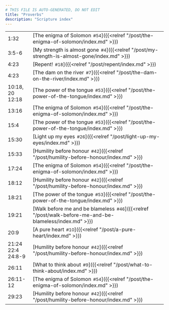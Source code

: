 ```yaml
---
# THIS FILE IS AUTO-GENERATED, DO NOT EDIT
title: "Proverbs"
description: "Scripture index"
---
```


|  |  |
| --- | --- |
| 1:32 | [The enigma of Solomon<span style="font-size:smaller; padding-left:0.5em;">#54</span>]({{<relref "/post/the-enigma-of-solomon/index.md" >}}) |
| 3:5-6 | [My strength is almost gone<span style="font-size:smaller; padding-left:0.5em;">#4</span>]({{<relref "/post/my-strength-is-almost-gone/index.md" >}}) |
| 4:23 | [Repent!<span style="font-size:smaller; padding-left:0.5em;">#18</span>]({{<relref "/post/repent/index.md" >}}) |
| 4:23 | [The dam on the river<span style="font-size:smaller; padding-left:0.5em;">#7</span>]({{<relref "/post/the-dam-on-the-river/index.md" >}}) |
| 10:18, 20 <br/> 12:18 | [The power of the tongue<span style="font-size:smaller; padding-left:0.5em;">#53</span>]({{<relref "/post/the-power-of-the-tongue/index.md" >}}) |
| 13:16 | [The enigma of Solomon<span style="font-size:smaller; padding-left:0.5em;">#54</span>]({{<relref "/post/the-enigma-of-solomon/index.md" >}}) |
| 15:4 | [The power of the tongue<span style="font-size:smaller; padding-left:0.5em;">#53</span>]({{<relref "/post/the-power-of-the-tongue/index.md" >}}) |
| 15:30 | [Light up my eyes<span style="font-size:smaller; padding-left:0.5em;">#26</span>]({{<relref "/post/light-up-my-eyes/index.md" >}}) |
| 15:33 | [Humility before honour<span style="font-size:smaller; padding-left:0.5em;">#42</span>]({{<relref "/post/humility-before-honour/index.md" >}}) |
| 17:24 | [The enigma of Solomon<span style="font-size:smaller; padding-left:0.5em;">#54</span>]({{<relref "/post/the-enigma-of-solomon/index.md" >}}) |
| 18:12 | [Humility before honour<span style="font-size:smaller; padding-left:0.5em;">#42</span>]({{<relref "/post/humility-before-honour/index.md" >}}) |
| 18:21 | [The power of the tongue<span style="font-size:smaller; padding-left:0.5em;">#53</span>]({{<relref "/post/the-power-of-the-tongue/index.md" >}}) |
| 19:21 | [Walk before me and be blameless<span style="font-size:smaller; padding-left:0.5em;">#46</span>]({{<relref "/post/walk-before-me-and-be-blameless/index.md" >}}) |
| 20:9 | [A pure heart<span style="font-size:smaller; padding-left:0.5em;">#10</span>]({{<relref "/post/a-pure-heart/index.md" >}}) |
| 21:24 <br/> 22:4 <br/> 24:8-9 | [Humility before honour<span style="font-size:smaller; padding-left:0.5em;">#42</span>]({{<relref "/post/humility-before-honour/index.md" >}}) |
| 26:11 | [What to think about<span style="font-size:smaller; padding-left:0.5em;">#9</span>]({{<relref "/post/what-to-think-about/index.md" >}}) |
| 26:11-12 | [The enigma of Solomon<span style="font-size:smaller; padding-left:0.5em;">#54</span>]({{<relref "/post/the-enigma-of-solomon/index.md" >}}) |
| 29:23 | [Humility before honour<span style="font-size:smaller; padding-left:0.5em;">#42</span>]({{<relref "/post/humility-before-honour/index.md" >}}) |
